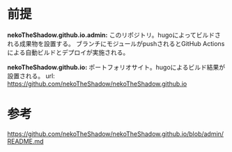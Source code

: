 # 前提

__nekoTheShadow.github.io.admin:__ 
このリポジトリ。hugoによってビルドされる成果物を設置する。
ブランチにモジュールがpushされるとGitHub Actionsによる自動ビルドとデプロイが実施される。

__nekoTheShadow.github.io:__
ポートフォリオサイト。hugoによるビルド結果が設置される。
url: https://github.com/nekoTheShadow/nekoTheShadow.github.io

# 参考

https://github.com/nekoTheShadow/nekoTheShadow.github.io/blob/admin/README.md

